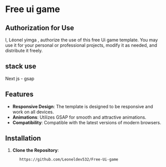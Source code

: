 # Free ui game


## Authorization for Use

I, Léonel yimga , authorize the use of this free Ui game template. You may use it for your personal or professional projects, modify it as needed, and distribute it freely.


## stack use

Next js -  gsap 


## Features

- **Responsive Design**: The template is designed to be responsive and work on all devices.
- **Animations**: Utilizes GSAP for smooth and attractive animations.
- **Compatibility**: Compatible with the latest versions of modern browsers.

## Installation

1. **Clone the Repository**:
   ```bash
      https://github.com/Leoneldev532/Free-Ui-game
